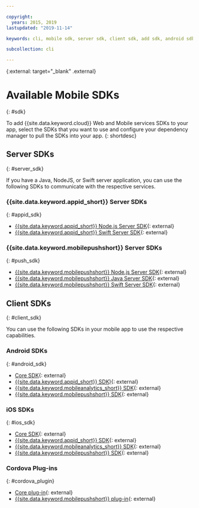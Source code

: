 ```yaml
---

copyright:
  years: 2015, 2019
lastupdated: "2019-11-14"

keywords: cli, mobile sdk, server sdk, client sdk, add sdk, android sdk, cordova

subcollection: cli

---
```


{:external: target="_blank" .external}

# Available Mobile SDKs
{: #sdk}

To add {{site.data.keyword.cloud}} Web and Mobile services SDKs to your app, select the SDKs that you want to use and configure your dependency manager to pull the SDKs into your app.
{: shortdesc}

## Server SDKs
{: #server_sdk}

If you have a Java, NodeJS, or Swift server application, you can use the following SDKs to communicate with the respective services.

### {{site.data.keyword.appid_short}} Server SDKs
{: #appid_sdk}

- [{{site.data.keyword.appid_short}} Node.js Server SDK](https://github.com/ibm-cloud-security/appid-serversdk-nodejs){: external}
- [{{site.data.keyword.appid_short}} Swift Server SDK](https://github.com/ibm-cloud-security/appid-serversdk-swift){: external}

### {{site.data.keyword.mobilepushshort}} Server SDKs
{: #push_sdk}

- [{{site.data.keyword.mobilepushshort}} Node.js Server SDK](https://github.com/ibm-bluemix-mobile-services/bms-pushnotifications-serversdk-nodejs){: external}
- [{{site.data.keyword.mobilepushshort}} Java Server SDK](https://github.com/ibm-bluemix-mobile-services/bms-pushnotifications-serversdk-java){: external}
- [{{site.data.keyword.mobilepushshort}} Swift Server SDK](https://github.com/ibm-bluemix-mobile-services/bms-pushnotifications-serversdk-swift){: external}

## Client SDKs
{: #client_sdk}

You can use the following SDKs in your mobile app to use the respective capabilities.

### Android SDKs
{: #android_sdk}

- [Core SDK](https://github.com/ibm-bluemix-mobile-services/bms-clientsdk-android-core){: external}
- [{{site.data.keyword.appid_short}} SDK)](https://github.com/ibm-cloud-security/appid-clientsdk-android){: external}
- [{{site.data.keyword.mobileanalytics_short}} SDK](https://github.com/ibm-bluemix-mobile-services/bms-clientsdk-android-analytics){: external}
- [{{site.data.keyword.mobilepushshort}} SDK](https://github.com/ibm-bluemix-mobile-services/bms-clientsdk-android-push){: external}

### iOS SDKs
{: #ios_sdk}

- [Core SDK](https://github.com/ibm-bluemix-mobile-services/bms-clientsdk-swift-core){: external}
- [{{site.data.keyword.appid_short}} SDK](https://github.com/ibm-cloud-security/appid-clientsdk-swift){: external}
- [{{site.data.keyword.mobileanalytics_short}} SDK](https://github.com/ibm-bluemix-mobile-services/bms-clientsdk-swift-analytics){: external}
- [{{site.data.keyword.mobilepushshort}} SDK](https://github.com/ibm-bluemix-mobile-services/bms-clientsdk-swift-push){: external}

### Cordova Plug-ins
{: #cordova_plugin}

- [Core plug-in](https://github.com/ibm-bluemix-mobile-services/bms-clientsdk-cordova-plugin-core){: external}
- [{{site.data.keyword.mobilepushshort}} plug-in](https://github.com/ibm-bluemix-mobile-services/bms-clientsdk-cordova-plugin-push){: external}
